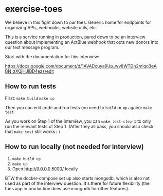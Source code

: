 # exercise-toes
We believe in this fight down to our toes. Generic home for endpoints for organizing APIs, webhooks, website utils, etc.

This is a service running in production, pared down to be an interview
question about implementing an ActBlue webhook that opts new donors into
our text message program.

Start with the documentation for this interview:

https://docs.google.com/document/d/1AVADcuya9Up_wv8WTDn2mIqq3eABN_zXQjHJlBD4ezs/edit

## How to run tests
First:
`make build`
`make up`

Then you can edit code and run tests (no need to `build` or `up` again):
`make test`

As you work on Step 1 of the interview, you can `make test-step-1` to
only run the relevant tests of Step 1. (After they all pass, you should
also check that `make test` still works : )

## How to run locally (not needed for interview)
1. `make build up`
2. `make up`
3. Open http://0.0.0.0:5000/ locally

BTW the docker-compose set up also starts mongodb, which is also not
used as part of the interview question. It's there for future
flexibility (the toes app in production does use mongodb for other
features).
